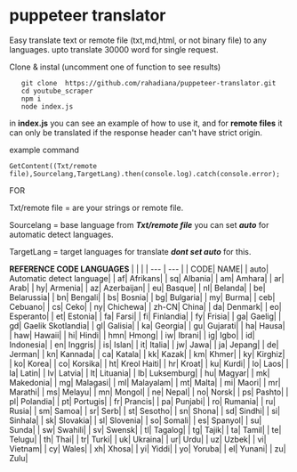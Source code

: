 
# puppeteer translator

Easy translate text or remote file (txt,md,html, or not binary file) to any languages. upto translate 30000 word for single request. 

Clone & instal (uncomment one of function to see results)

       git clone  https://github.com/rahadiana/puppeteer-translator.git
       cd youtube_scraper
       npm i
       node index.js


in **index.js** you can see an example of how to use it, and for **remote files** it can only be translated if the response header can't have strict origin.

example command

    GetContent((Txt/remote file),Sourcelang,TargetLang).then(console.log).catch(console.error);

FOR

Txt/remote file = are your strings or remote file.

Sourcelang = base language from ***Txt/remote file*** you can set ***auto*** for automatic detect languages.

TargetLang = target languages for translate  ***dont set  auto*** for this.


**REFERENCE CODE LANGUAGES**
| | | 
| --- | --- | 
| CODE| NAME| 
| auto| Automatic detect language|
| af| Afrikans| 
| sq| Albania| 
| am| Amhara| 
| ar| Arab| 
| hy| Armenia| 
| az| Azerbaijan| 
| eu| Basque| 
| nl| Belanda| 
| be| Belarussia| 
| bn| Bengali| 
| bs| Bosnia| 
| bg| Bulgaria| 
| my| Burma| 
| ceb| Cebuano| 
| cs| Ceko| 
| ny| Chichewa| 
| zh-CN| China| 
| da| Denmark| 
| eo| Esperanto| 
| et| Estonia| 
| fa| Farsi| 
| fi| Finlandia| 
| fy| Frisia| 
| ga| Gaelig| 
| gd| Gaelik Skotlandia| 
| gl| Galisia| 
| ka| Georgia| 
| gu| Gujarati| 
| ha| Hausa| 
| haw| Hawaii| 
| hi| Hindi| 
| hmn| Hmong| 
| iw| Ibrani| 
| ig| Igbo| 
| id| Indonesia| 
| en| Inggris| 
| is| Islan| 
| it| Italia| 
| jw| Jawa| 
| ja| Jepang| 
| de| Jerman| 
| kn| Kannada| 
| ca| Katala| 
| kk| Kazak| 
| km| Khmer| 
| ky| Kirghiz| 
| ko| Korea| 
| co| Korsika| 
| ht| Kreol Haiti| 
| hr| Kroat| 
| ku| Kurdi| 
| lo| Laos| 
| la| Latin| 
| lv| Latvia| 
| lt| Lituania| 
| lb| Luksemburg| 
| hu| Magyar| 
| mk| Makedonia| 
| mg| Malagasi| 
| ml| Malayalam| 
| mt| Malta| 
| mi| Maori| 
| mr| Marathi| 
| ms| Melayu| 
| mn| Mongol| 
| ne| Nepal| 
| no| Norsk| 
| ps| Pashto| 
| pl| Polandia| 
| pt| Portugis| 
| fr| Prancis| 
| pa| Punjabi| 
| ro| Rumania| 
| ru| Rusia| 
| sm| Samoa| 
| sr| Serb| 
| st| Sesotho| 
| sn| Shona| 
| sd| Sindhi| 
| si| Sinhala| 
| sk| Slovakia| 
| sl| Slovenia| 
| so| Somali| 
| es| Spanyol| 
| su| Sunda| 
| sw| Swahili| 
| sv| Swensk| 
| tl| Tagalog| 
| tg| Tajik| 
| ta| Tamil| 
| te| Telugu| 
| th| Thai| 
| tr| Turki| 
| uk| Ukraina| 
| ur| Urdu| 
| uz| Uzbek| 
| vi| Vietnam| 
| cy| Wales| 
| xh| Xhosa| 
| yi| Yiddi| 
| yo| Yoruba| 
| el| Yunani| 
| zu| Zulu|
